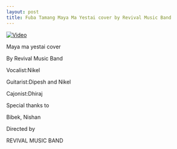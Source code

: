```yaml
---
layout: post
title: Fuba Tamang Maya Ma Yestai cover by Revival Music Band
---
```


[![Video](http://img.youtube.com/vi/VnodEcJIeaM/0.jpg)](http://youtube.com/watch?v=VnodEcJIeaM)

Maya ma yestai cover

By Revival Music Band

Vocalist:Nikel

Guitarist:Dipesh and Nikel

Cajonist:Dhiraj

Special thanks to

Bibek, Nishan

Directed by

REVIVAL MUSIC BAND
